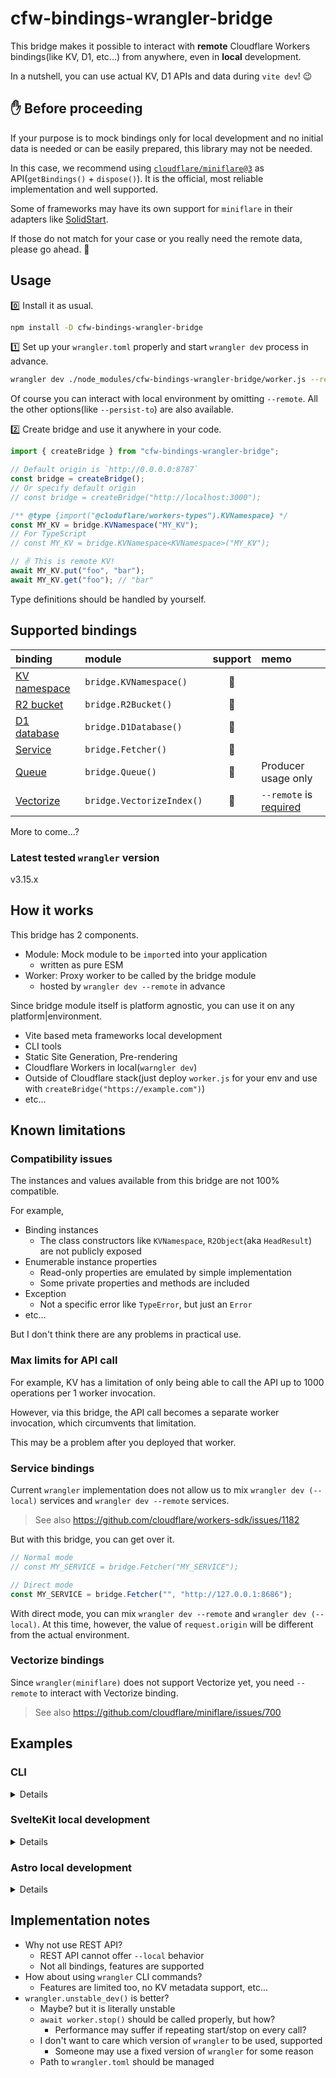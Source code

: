# cfw-bindings-wrangler-bridge

This bridge makes it possible to interact with **remote** Cloudflare Workers bindings(like KV, D1, etc...) from anywhere, even in **local** development.

In a nutshell, you can use actual KV, D1 APIs and data during `vite dev`! 😉

## ✋ Before proceeding

If your purpose is to mock bindings only for local development and no initial data is needed or can be easily prepared, this library may not be needed.

In this case, we recommend using [`cloudflare/miniflare@3`](https://github.com/cloudflare/miniflare) as API(`getBindings()` + `dispose()`). It is the official, most reliable implementation and well supported.

Some of frameworks may have its own support for `miniflare` in their adapters like [SolidStart](https://github.com/solidjs/solid-start/tree/main/packages/start-cloudflare-pages).

If those do not match for your case or you really need the remote data, please go ahead. 🤤

## Usage

0️⃣ Install it as usual.

```sh
npm install -D cfw-bindings-wrangler-bridge
```

1️⃣ Set up your `wrangler.toml` properly and start `wrangler dev` process in advance.

```sh
wrangler dev ./node_modules/cfw-bindings-wrangler-bridge/worker.js --remote
```

Of course you can interact with local environment by omitting `--remote`. All the other options(like `--persist-to`) are also available.

2️⃣ Create bridge and use it anywhere in your code.

```js
import { createBridge } from "cfw-bindings-wrangler-bridge";

// Default origin is `http://0.0.0.0:8787`
const bridge = createBridge();
// Or specify default origin
// const bridge = createBridge("http://localhost:3000");

/** @type {import("@cloduflare/workers-types").KVNamespace} */
const MY_KV = bridge.KVNamespace("MY_KV");
// For TypeScript
// const MY_KV = bridge.KVNamespace<KVNamespace>("MY_KV");

// ✌️ This is remote KV!
await MY_KV.put("foo", "bar");
await MY_KV.get("foo"); // "bar"
```

Type definitions should be handled by yourself.

## Supported bindings

| binding                                                                              | module                    | support | memo                                          |
| :----------------------------------------------------------------------------------- | :------------------------ | :-----: | :-------------------------------------------- |
| [KV namespace](https://developers.cloudflare.com/workers/runtime-apis/kv/)           | `bridge.KVNamespace()`    |   💯    |                                               |
| [R2 bucket](https://developers.cloudflare.com/r2/api/workers/workers-api-reference/) | `bridge.R2Bucket()`       |   💯    |                                               |
| [D1 database](https://developers.cloudflare.com/d1/platform/client-api/)             | `bridge.D1Database()`     |   💯    |                                               |
| [Service](https://developers.cloudflare.com/workers/runtime-apis/service-bindings/)  | `bridge.Fetcher()`        |   💯    |                                               |
| [Queue](https://developers.cloudflare.com/queues/platform/javascript-apis/)          | `bridge.Queue()`          |   💯    | Producer usage only                           |
| [Vectorize](https://developers.cloudflare.com/vectorize/platform/client-api/)        | `bridge.VectorizeIndex()` |   💯    | `--remote` is [required](#vectorize-bindings) |

More to come...?

### Latest tested `wrangler` version

v3.15.x

## How it works

This bridge has 2 components.

- Module: Mock module to be `import`ed into your application
  - written as pure ESM
- Worker: Proxy worker to be called by the bridge module
  - hosted by `wrangler dev --remote` in advance

Since bridge module itself is platform agnostic, you can use it on any platform|environment.

- Vite based meta frameworks local development
- CLI tools
- Static Site Generation, Pre-rendering
- Cloudflare Workers in local(`warngler dev`)
- Outside of Cloudflare stack(just deploy `worker.js` for your env and use with `createBridge("https://example.com")`)
- etc...

## Known limitations

### Compatibility issues

The instances and values available from this bridge are not 100% compatible.

For example,

- Binding instances
  - The class constructors like `KVNamespace`, `R2Object`(aka `HeadResult`) are not publicly exposed
- Enumerable instance properties
  - Read-only properties are emulated by simple implementation
  - Some private properties and methods are included
- Exception
  - Not a specific error like `TypeError`, but just an `Error`
- etc...

But I don't think there are any problems in practical use.

### Max limits for API call

For example, KV has a limitation of only being able to call the API up to 1000 operations per 1 worker invocation.

However, via this bridge, the API call becomes a separate worker invocation, which circumvents that limitation.

This may be a problem after you deployed that worker.

### Service bindings

Current `wrangler` implementation does not allow us to mix `wrangler dev (--local)` services and `wrangler dev --remote` services.

> See also https://github.com/cloudflare/workers-sdk/issues/1182

But with this bridge, you can get over it.

```js
// Normal mode
// const MY_SERVICE = bridge.Fetcher("MY_SERVICE");

// Direct mode
const MY_SERVICE = bridge.Fetcher("", "http://127.0.0.1:8686");
```

With direct mode, you can mix `wrangler dev --remote` and `wrangler dev (--local)`.
At this time, however, the value of `request.origin` will be different from the actual environment.

### Vectorize bindings

Since `wrangler(miniflare)` does not support Vectorize yet, you need `--remote` to interact with Vectorize binding.

> See also https://github.com/cloudflare/miniflare/issues/700

## Examples

### CLI

<details>

If you are using REST API in your CLI, now you can replace it.

```diff
-const putKV = async (API_KEY, API_URL, [key, value]) => {
-  const res = await fetch(`${API_URL}/values/${key}`, {
-    method: "PUT",
-    headers: { Authorization: `Bearer ${API_KEY}` },
-    body: value,
-  });
-
-  const json = await res.json();
-  if (!json.success)
-    throw new Error(json.errors.map(({ message }) => message).join("\n"));
-};
+import { createBridge } from "cfw-bindings-wrangler-bridge";
+
+const putKV = async (KV_BINDING_NAME, [key, value]) => {
+  const KV = createBridge().KVNamespace(KV_BINDING_NAME);
+  await KV.put(key, value);
+};
```

</details>

### SvelteKit local development

<details>

Be sure to wrap with `if (dev) {}`, not to be included in production build.

```js
// server.hooks.js
import { createBridge } from "cfw-bindings-wrangler-bridge";
import { dev } from "$app/environment";

export const handle = async ({ event, resolve }) => {
  if (dev) {
    const bridge = createBridge();

    event.platform = {
      env: {
        SESSIONS: bridge.KVNamespace("SESSIONS"),
        TODOS: bridge.D1Database("TODOS"),
      },
    };
  }

  return resolve(event);
};
```

</details>

### Astro local development

<details>

Be sure to wrap with `if (import.meta.env.DEV) {}`, not to be included in production build.

```astro
---
// your-page.astro
import { getRuntime } from "@astrojs/cloudflare/runtime";
import { createBridge } from "cfw-bindings-wrangler-bridge";

let runtime = getRuntime(Astro.request) ?? {};
if (import.meta.env.DEV) {
  const bridge = createBridge();

  runtime.env = {
    NEWS: bridge.KVNamespace("NEWS"),
  };
}
---

<!-- ... -->
```

</details>

## Implementation notes

- Why not use REST API?
  - REST API cannot offer `--local` behavior
  - Not all bindings, features are supported
- How about using `wrangler` CLI commands?
  - Features are limited too, no KV metadata support, etc...
- `wrangler.unstable_dev()` is better?
  - Maybe? but it is literally unstable
  - `await worker.stop()` should be called properly, but how?
    - Performance may suffer if repeating start/stop on every call?
  - I don't want to care which version of `wrangler` to be used, supported
    - Someone may use a fixed version of `wrangler` for some reason
  - Path to `wrangler.toml` should be managed
